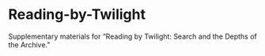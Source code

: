 # Reading-by-Twilight
Supplementary materials for “Reading by Twilight: Search and the Depths of the Archive."
